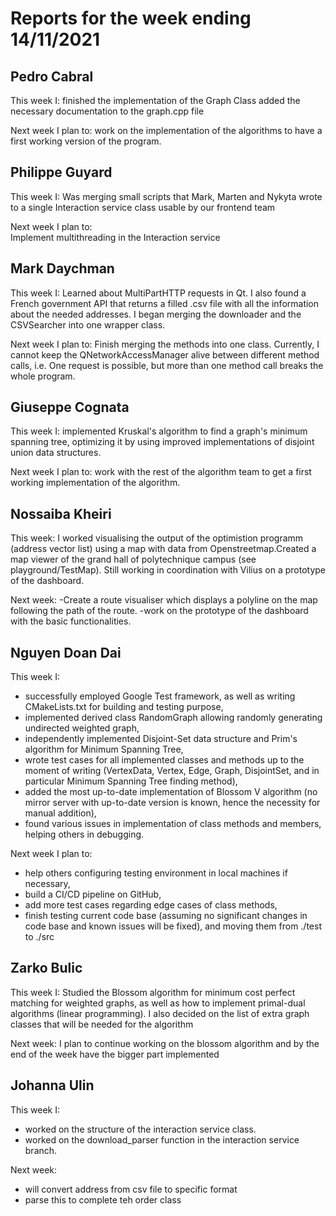 # Reports for the week ending 14/11/2021

## Pedro Cabral 

This week I:
  finished the implementation of the Graph Class
  added the necessary documentation to the graph.cpp file

Next week I plan to: 
  work on the implementation of the algorithms to have a first working
  version of the program.

## Philippe Guyard

This week I: 
    Was merging small scripts that Mark, Marten and Nykyta wrote to a single Interaction service class
    usable by our frontend team

Next week I plan to:  
    Implement multithreading in the Interaction service
    
## Mark Daychman
This week I:
  Learned about MultiPartHTTP requests in Qt. 
  I also found a French government API that returns a filled .csv file with all the information about the needed addresses.
  I began merging the downloader and the CSVSearcher into one wrapper class.
  
Next week I plan to:
  Finish merging the methods into one class. Currently, I cannot keep the QNetworkAccessManager alive between different method calls, i.e.
  One request is possible, but more than one method call breaks the whole program.

## Giuseppe Cognata

This week I:
  implemented Kruskal's algorithm to find a graph's minimum spanning tree, optimizing it by using improved implementations of disjoint union data structures.
  
 Next week I plan to:
  work with the rest of the algorithm team to get a first working implementation of the algorithm.
  
## Nossaiba Kheiri

This week: 
I worked visualising the output of the optimistion programm (address vector list) using a map with data from Openstreetmap.Created a map viewer of the grand hall of polytechnique campus (see playground/TestMap). Still working in coordination with Vilius on a prototype of the dashboard.

Next week: 
-Create a route visualiser which displays a polyline on the map following the path of the route.
-work on the prototype of the dashboard with the basic functionalities.

## Nguyen Doan Dai
This week I:
  - successfully employed Google Test framework, as well as writing CMakeLists.txt for building and testing purpose, 
  - implemented derived class RandomGraph allowing randomly generating undirected weighted graph,
  - independently implemented Disjoint-Set data structure and Prim's algorithm for Minimum Spanning Tree, 
  - wrote test cases for all implemented classes and methods up to the moment of writing (VertexData, Vertex, Edge, Graph, DisjointSet, and in particular Minimum Spanning Tree finding method), 
  - added the most up-to-date implementation of Blossom V algorithm (no mirror server with up-to-date version is known, hence the necessity for manual addition), 
  - found various issues in implementation of class methods and members, helping others in debugging.

Next week I plan to:
  - help others configuring testing environment in local machines if necessary,
  - build a CI/CD pipeline on GitHub,
  - add more test cases regarding edge cases of class methods,
  - finish testing current code base (assuming no significant changes in code base and known issues will be fixed), and moving them from ./test to ./src

## Zarko Bulic
This week I:
  Studied the Blossom algorithm for minimum cost perfect matching for weighted graphs, as well as how to implement primal-dual algorithms (linear programming). I also
  decided on the list of extra graph classes that will be needed for the algorithm
  
Next week:
  I plan to continue working on the blossom algorithm and by the end of the week have the bigger part implemented
  
## Johanna Ulin
This week I: 
- worked on the structure of the interaction service class. 
- worked on the download_parser function in the interaction service branch.


Next week: 
- will convert address from csv file to specific format
- parse this to complete teh order class

